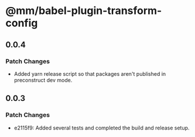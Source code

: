 # @mm/babel-plugin-transform-config

## 0.0.4

### Patch Changes

- Added yarn release script so that packages aren't published in preconstruct dev mode.

## 0.0.3

### Patch Changes

- e2115f9: Added several tests and completed the build and release setup.
